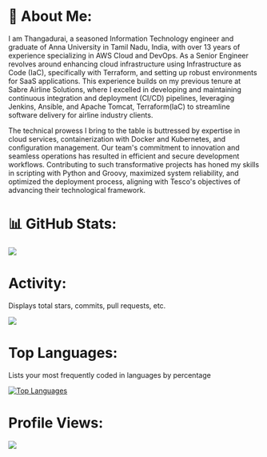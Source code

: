 # 💫 About Me:
I am Thangadurai, a seasoned Information Technology engineer and graduate of Anna University in Tamil Nadu, India, with over 13 years of experience specializing in AWS Cloud and DevOps.
As a Senior Engineer revolves around enhancing cloud infrastructure using Infrastructure as Code (IaC), specifically with Terraform, and setting up robust environments for SaaS applications. 
This experience builds on my previous tenure at Sabre Airline Solutions, where I excelled in developing and maintaining continuous integration and deployment (CI/CD) pipelines, leveraging Jenkins, Ansible, and Apache Tomcat, Terraform(IaC) to streamline software delivery for airline industry clients.

The technical prowess I bring to the table is buttressed by expertise in cloud services, containerization with Docker and Kubernetes, and configuration management. 
Our team's commitment to innovation and seamless operations has resulted in efficient and secure development workflows. 
Contributing to such transformative projects has honed my skills in scripting with Python and Groovy, maximized system reliability, and optimized the deployment process, aligning with Tesco's objectives of advancing their technological framework.

# 📊 GitHub Stats:
![](https://github-readme-stats.vercel.app/api?username=thangacodes&theme=dark&hide_border=false&include_all_commits=false&count_private=false)<br/>

# Activity:
Displays total stars, commits, pull requests, etc.

![](https://github-readme-streak-stats.herokuapp.com/?user=thangacodes&theme=dark&hide_border=false)<br/>

# Top Languages:
Lists your most frequently coded in languages by percentage

[![Top Languages](https://github-readme-stats.vercel.app/api/top-langs/?username=thangacodes&theme=vue-dark&custom_title=Languages&layout=compact)](https://github.com/thangacodes/github-readme-stats)

# Profile Views:

<a href="https://visitcount.itsvg.in">
  <img src="https://visitcount.itsvg.in/api?id=thangacodes&label=Profile%20Views&color=3&icon=0&pretty=false" />
</a>

